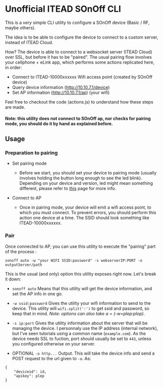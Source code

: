 # Unofficial ITEAD SOnOff CLI

This is a _very_ simple CLI utility to configure a SOnOff device (Basic / RF, maybe others).

The idea is to be able to configure the device to connect to a custom server, instead of ITEAD Cloud.

How? The device is able to connect to a websocket server (ITEAD Cloud) over SSL, but before it has to be "paired". The usual pairing flow involves your cellphone + eLink app, which performs some actions replicated here, in order:

- Connect to ITEAD-10000xxxxxx Wifi access point (created by SOnOff device)
- Query device information (http://10.10.7.1/device)
- Set AP information (http://10.10.7.1/ap) (your wifi)

Feel free to checkout the code (actions.js) to understand how these steps are made. 

#### Note: this utility does not connect to SOnOff ap, nor checks for pairing mode, you should do it by hand as explained before.

## Usage

### Preparation to pairing

- Set pairing mode
	- Before we start, you should set your device to pairing mode (usually involves holding the button long enough to see the led blink). Depending on your device and version, led might mean something different, please refer to [this](https://l.messenger.com/l.php?u=https%3A%2F%2Fwww.itead.cc%2Fblog%2Fuser-guide-for-sonoff-slampher&h=AT3IEwJTjYPF_lLM1Fu4ugTa_wuMQ1y8J1khnHISfaUzZKCZ_H1RN3uTTC6CRdlywkkSXL3qdsYhptmHqFgp0CEBx61lBFuDoLcg-ggJIHo3CLuIR46MT971SQa8anDbDlL4pkb08xI) page for more info.

- Connect to AP
	- Once in pairing mode, your device will emit a wifi access point, to which you must connect. To prevent errors, you should perform this action one device at a time. The SSID should look something like ITEAD-10000xxxxxx.

### Pair

Once connected to AP, you can use this utility to execute the "pairing" part of the process :

`sonoff auto -w "your WIFI SSID:password" -s webserverIP:PORT -o outputServer/path`

This is the usual (and only) option this utility exposes right now. Let's break it down:

- `sonoff auto` Means that this utility will get the device information, and set the AP info in one go.

- `-w ssid:password` Gives the utility your wifi information to send to the device. This utility will `wifi.split(':')` to get ssid and password, so keep that in mind. _Note: options can also take a = (-w=plep:plop)_.

- `-s ip:port` Gives the utility information about the server that will be managing the device. I personnaly use the IP address (internal network), but I've seen tutorials using a common name (`example.com`). As the device needs SSL to fuction, port should usually be set to `443`, unless you configured otherwise on your server.

- OPTIONAL `-o http...` Output. This will take the device info and send a POST request to the url given to `-o`. As:
```
{
	"deviceid": id,
	"apikey": plep
}
```
